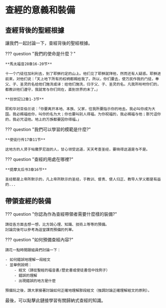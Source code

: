 # 查經的意義和裝備

## 查經背後的聖經根據

讓我們一起討論一下，查經背後的聖經根據。

??? question "我們的使命是什麼？"

    **馬太福音28章16-20节**

    十一个门徒往加利利去，到了耶稣约定的山上。他们见了耶稣就拜他，然而还有人疑惑。耶稣进前来，对他们说：「天上地下所有的权柄都赐给我了。所以，你们要去，使万民作我的门徒，奉父、子、圣灵的名给他们施洗或译：给他们施洗，归于父、子、圣灵的名。凡我所吩咐你们的，都教训他们遵守，我就常与你们同在，直到世界的末了。」

    **创世記12章1-3节**

    耶和华对亚伯兰说：「你要离开本地、本族、父家，往我所要指示你的地去。我必叫你成为大国。我必赐福给你，叫你的名为大；你也要叫别人得福。为你祝福的，我必赐福与他；那咒诅你的，我必咒诅他。地上的万族都要因你得福。」

??? question "我們可以學習的模範是什麼?"

    **使徒行传17章11节**

    这地方的人贤于帖撒罗尼迦的人，甘心领受这道，天天考查圣经，要晓得这道是与不是。

??? question "查經的用處在哪裡?"

    **提摩太后书3章16节**

    圣经都是上帝所默示的，凡上帝所默示的圣经，于教训、督责、使人归正、教导人学义都是有益的...

## 帶領查經的裝備

??? question "你認為作為查經帶領者需要什麼樣的裝備?"

    請從各方面去想一想，比方說心理、知識、技術上等等的預備。
    討論完後可以參考為這堂課而預備的列單。

??? question "如何預備查經內容?"

    請花一點時間跟組員們討論一下：

    - 如何錯誤地理解一段經文
    - 並舉例說明：
        - 經文（請從聖經的福音書/歷史書或使徒書信中找例子）
        - 錯誤的理解
        - 出現錯誤的地方是什麼

    預備玩之後，請大家接著討論如何正確地理解那段經文（強調討論正確理解經文的原則）。

最後，可以點擊此鏈接學習有關歸納式查經的知識。
